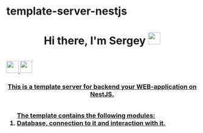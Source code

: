 # template-server-nestjs
<div bgcolor='#6495ED'>
<h1 align="center">Hi there, I'm Sergey</a>
  <img src="https://github.com/blackcater/blackcater/raw/main/images/Hi.gif" height="32"/></h1>
<div/>
<br>
<a align='center' href="https://t.me/djsbortsov" target="_blank"><img src="https://cdn-icons-png.flaticon.com/512/5968/5968804.png" height="32"/>
<a align='center' margin-left='10px' href="https://vk.com/djsbortsov" target="_blank"><img src="https://cdn-icons-png.flaticon.com/512/5968/5968835.png" height="32"/>
<h3 align="center">This is a template server for backend your WEB-application on NestJS.
<br>
<br>
  
<ol align='left'> The template contains the following modules: 
  <li>Database, connection to it and interaction with it.</li>
</ol>
